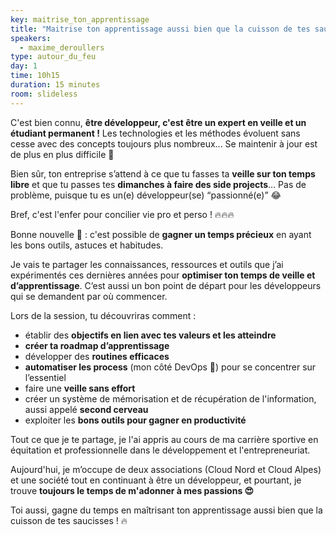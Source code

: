 ```yaml
---
key: maitrise_ton_apprentissage
title: "Maitrise ton apprentissage aussi bien que la cuisson de tes saucisses 🔥"
speakers:
  - maxime_deroullers
type: autour_du_feu
day: 1
time: 10h15
duration: 15 minutes
room: slideless
---
```


C'est bien connu, **être développeur, c'est être un expert en veille et un étudiant permanent !** Les technologies et les méthodes évoluent sans cesse avec des concepts toujours plus nombreux... Se maintenir à jour est de plus en plus difficile 🤯 

Bien sûr, ton entreprise s’attend à ce que tu fasses ta **veille sur ton temps libre** et que tu passes tes **dimanches à faire des side projects**… Pas de problème, puisque tu es un(e) développeur(se) “passionné(e)” 😂

Bref, c'est l'enfer pour concilier vie pro et perso ! 🔥🔥🔥

Bonne nouvelle 🎉 : c'est possible de **gagner un temps précieux** en ayant les bons outils, astuces et habitudes.

Je vais te partager les connaissances, ressources et outils que j’ai expérimentés ces dernières années pour **optimiser ton temps de veille et d’apprentissage**. C’est aussi un bon point de départ pour les développeurs qui se demandent par où commencer.

 Lors de la session, tu découvriras comment :
 * établir des **objectifs en lien avec tes valeurs et les atteindre**
 * **créer ta roadmap d’apprentissage**
 * développer des **routines efficaces** 
 * **automatiser les process** (mon côté DevOps 🤷) pour se concentrer sur l’essentiel
 * faire une **veille sans effort**
 * créer un système de mémorisation et de récupération de l'information, aussi appelé **second cerveau**
 * exploiter les **bons outils pour gagner en productivité**
 
 Tout ce que je te partage, je l'ai appris au cours de ma carrière sportive en équitation et professionnelle dans le développement et l'entrepreneuriat. 
 
 Aujourd'hui, je m’occupe de deux associations (Cloud Nord et Cloud Alpes) et une société tout en continuant à être un développeur, et pourtant, je trouve **toujours le temps de m'adonner à mes passions 😍**
 
 Toi aussi, gagne du temps en maîtrisant ton apprentissage aussi bien que la cuisson de tes saucisses ! 🔥